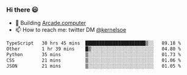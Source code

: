 ### Hi there 😃

- 🔨 Building [Arcade.computer](https://arcade.computer)
- 📫 How to reach me: twitter DM [@kernelsoe](https://twitter.com/kernelsoe)

<!--START_SECTION:waka-->

```txt
TypeScript   30 hrs 45 mins  ██████████████████████▒░░   89.18 %
Other        1 hr 39 mins    █▒░░░░░░░░░░░░░░░░░░░░░░░   04.80 %
Python       35 mins         ▒░░░░░░░░░░░░░░░░░░░░░░░░   01.73 %
CSS          21 mins         ▒░░░░░░░░░░░░░░░░░░░░░░░░   01.06 %
JSON         21 mins         ▒░░░░░░░░░░░░░░░░░░░░░░░░   01.05 %
```

<!--END_SECTION:waka-->
